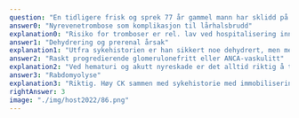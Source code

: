 ```yaml
---
question: "En tidligere frisk og sprek 77 år gammel mann har sklidd på vått baderomsgulv og brekt lårhalsen. Han har ikke greid å komme seg opp, og er blitt funnet av pårørende over ett døgn etter fallet. Ved klinisk undersøkelse er han i redusert allmentilstand. BT 132/78 mmHg, puls 87/min, afebril, sO2 94% på romluft. Hjerte og lunger: normalt ved auskultasjon. EKG: sinustakykardi, ellers normalt. Orienterende lab-prøver tas og viser følgende: Hva er mest sannsynlig årsak til hans akutte nyreskade?"
answer0: "Nyrevenetrombose som komplikasjon til lårhalsbrudd"
explanation0: "Risiko for tromboser er rel. lav ved hospitalisering innen to dager etter fraktur. D-dimer og øvrige akuttfasereaktanter sees sekundært til lårhalsbrudd."
answer1: "Dehydrering og prerenal årsak"
explanation1: "Utfra sykehistorien er han sikkert noe dehydrert, men med normalt blodtrykk og i utgangspunktet antatt normal nyrefunksjon er dehydrering alene mindre sannsynlig."
answer2: "Raskt progredierende glomerulonefritt eller ANCA-vaskulitt"
explanation2: "Ved hematuri og akutt nyreskade er det alltid riktig å tenke på disse differensialdiagnosene. Dog er det relativt sjeldne tilstander og sykehistorien peker på annen genese. Utslag på urinstix på blod er myoglobinuri som følge av muskelskaden."
answer3: "Rabdomyolyse"
explanation3: "Riktig. Høy CK sammen med sykehistorie med immobilisering på varmt gulv/trykkskade gjør dette med sikkerhet til en vesentlig årsak."
rightAnswer: 3
image: "./img/host2022/86.png"
---
```

